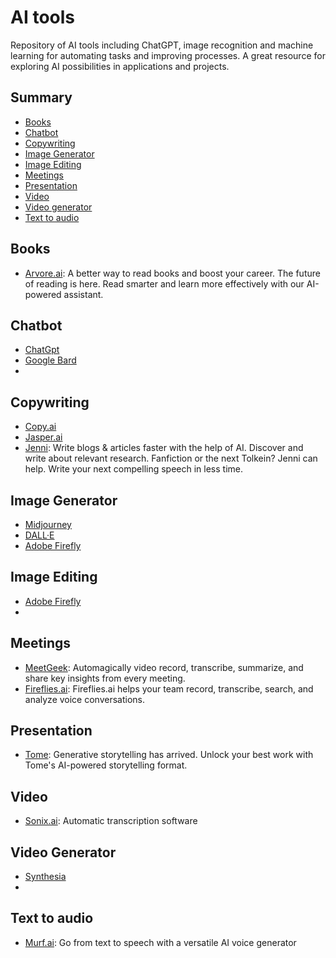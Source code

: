 # AI tools

Repository of AI tools including ChatGPT, image recognition and machine learning for automating tasks and improving processes. A great resource for exploring AI possibilities in applications and projects.

## Summary

- [Books](#books)
- [Chatbot](#category)
- [Copywriting](#copywriting)
- [Image Generator](#image-generator)
- [Image Editing](#image-editing)
- [Meetings](#calls)
- [Presentation](#presentation)
- [Video](#video)
- [Video generator](#video-generator)
- [Text to audio](#text-to-audio)

## Books

- [Arvore.ai](https://arvore.ai/): A better way to read books and boost your career. The future of reading is here. Read smarter and learn more effectively with our AI-powered assistant.

## Chatbot

- [ChatGpt](https://chat.openai.com/chat)
- [Google Bard](https://bard.google.com/)
- []()

## Copywriting

- [Copy.ai](https://www.copy.ai/)
- [Jasper.ai](https://www.jasper.ai/)
- [Jenni](https://jenni.ai/): Write blogs & articles faster with the help of AI. Discover and write about relevant research. Fanfiction or the next Tolkein? Jenni can help. Write your next compelling speech in less time.

## Image Generator

- [Midjourney](https://www.midjourney.com)
- [DALL·E](https://openai.com/product/dall-e-2)
- [Adobe Firefly](https://www.adobe.com/sensei/generative-ai/firefly.html)

## Image Editing

- [Adobe Firefly](https://www.adobe.com/sensei/generative-ai/firefly.html)
- []()

## Meetings

- [MeetGeek](https://meetgeek.ai/): Automagically video record, transcribe, summarize, and share key insights from every meeting.
- [Fireflies.ai](https://fireflies.ai/): Fireflies.ai helps your team record, transcribe, search, and analyze voice conversations.

## Presentation

- [Tome](https://beta.tome.app/): Generative storytelling has arrived. Unlock your best work with Tome's AI-powered storytelling format.

## Video

- [Sonix.ai](https://sonix.ai/): Automatic transcription software

## Video Generator

- [Synthesia](https://www.synthesia.io/)
- []()

## Text to audio

- [Murf.ai](https://murf.ai/): Go from text to speech with a versatile AI voice generator
